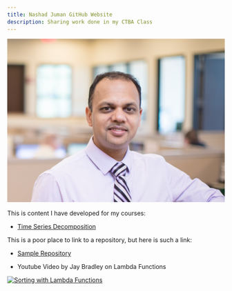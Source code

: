 ```yaml
---
title: Nashad Juman GitHub Website
description: Sharing work done in my CTBA Class
---
```


![My Picture](/pics/NJ_Office.jpg)

This is content I have developed for my courses:

- [Time Series Decomposition](/TimeSeries/index.md)

This is a poor place to link to a repository, but here is such a link:
- [Sample Repository](https://github.com/nashadjuman/sample)

- Youtube Video by Jay Bradley on Lambda Functions

[![Sorting with Lambda Functions](https://img.youtube.com/vi/UmUiu59e17Q/0.jpg)](http://www.youtube.com/watch?v=UmUiu59e17Q)
